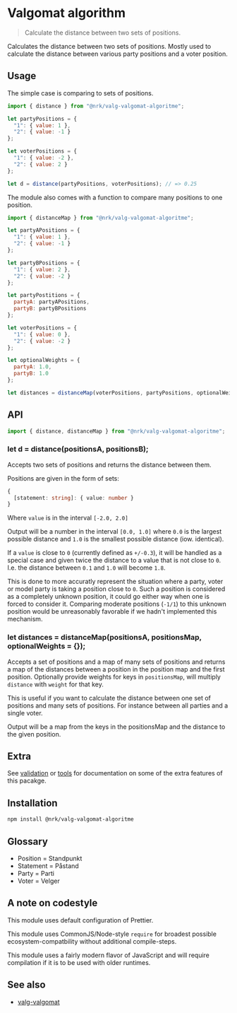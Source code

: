 # Valgomat algorithm

> Calculate the distance between two sets of positions.

Calculates the distance between two sets of positions. Mostly used to calculate the distance between various party positions and a voter position.

## Usage

The simple case is comparing to sets of positions.

```js
import { distance } from "@nrk/valg-valgomat-algoritme";

let partyPositions = {
  "1": { value: 1 },
  "2": { value: -1 }
};

let voterPositions = {
  "1": { value: -2 },
  "2": { value: 2 }
};

let d = distance(partyPositions, voterPositions); // => 0.25
```

The module also comes with a function to compare many positions to one position.

```js
import { distanceMap } from "@nrk/valg-valgomat-algoritme";

let partyAPositions = {
  "1": { value: 1 },
  "2": { value: -1 }
};

let partyBPositions = {
  "1": { value: 2 },
  "2": { value: -2 }
};

let partyPostitions = {
  partyA: partyAPositions,
  partyB: partyBPositions
};

let voterPositions = {
  "1": { value: 0 },
  "2": { value: -2 }
};

let optionalWeights = {
  partyA: 1.0,
  partyB: 1.0
};

let distances = distanceMap(voterPositions, partyPositions, optionalWeights); // => { "partyA": 0.75, "partyB": 1.0 }
```

## API

```js
import { distance, distanceMap } from "@nrk/valg-valgomat-algoritme";
```

### let d = distance(positionsA, positionsB);

Accepts two sets of positions and returns the distance between them.

Positions are given in the form of sets:

```ts
{
  [statement: string]: { value: number }
}
```

Where `value` is in the interval `[-2.0, 2.0]`

Output will be a number in the interval `[0.0, 1.0]` where `0.0` is the largest possible distance and `1.0` is the smallest possible distance (iow. identical).

If a `value` is close to `0` (currently defined as `+/-0.3`), it will be handled as a special case and given twice the distance to a value that is not close to `0`. I.e. the distance between `0.1` and `1.0` will become `1.8`.

This is done to more accuratly represent the situation where a party, voter or model party is taking a position close to `0`. Such a position is considered as a completely unknown position, it could go either way when one is forced to consider it. Comparing moderate positions (`-1/1`) to this unknown position would be unreasonably favorable if we hadn't implemented this mechanism.

### let distances = distanceMap(positionsA, positionsMap, optionalWeights = {});

Accepts a set of positions and a map of many sets of positions and returns a map of the distances between a position in the position map and the first position. Optionally provide weights for keys in `positionsMap`, will multiply `distance` with `weight` for that key.

This is useful if you want to calculate the distance between one set of positions and many sets of positions. For instance between all parties and a single voter.

Output will be a map from the keys in the positionsMap and the distance to the given position.

## Extra

See [validation](./validation.md) or [tools](./tools.md) for documentation on some of the extra features of this pacakge.

## Installation

```sh
npm install @nrk/valg-valgomat-algoritme
```

## Glossary

- Position = Standpunkt
- Statement = Påstand
- Party = Parti
- Voter = Velger

## A note on codestyle

This module uses default configuration of Prettier.

This module uses CommonJS/Node-style `require` for broadest possible ecosystem-compatbility without additional compile-steps.

This module uses a fairly modern flavor of JavaScript and will require compilation if it is to be used with older runtimes.

## See also

- [valg-valgomat](https://github.com/nrkno/valg-valgomat)
